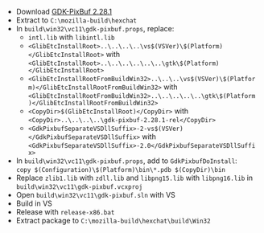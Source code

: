  * Download [GDK-PixBuf 2.28.1](http://ftp.gnome.org/pub/gnome/sources/gdk-pixbuf/2.28/gdk-pixbuf-2.28.1.tar.xz)
 * Extract to `C:\mozilla-build\hexchat`
 * In `build\win32\vc11\gdk-pixbuf.props`, replace:
	* `intl.lib` with `libintl.lib`
	* `<GlibEtcInstallRoot>..\..\..\..\vs$(VSVer)\$(Platform)</GlibEtcInstallRoot>` with  
`<GlibEtcInstallRoot>..\..\..\..\..\..\gtk\$(Platform)</GlibEtcInstallRoot>`
	* `<GlibEtcInstallRootFromBuildWin32>..\..\..\vs$(VSVer)\$(Platform)</GlibEtcInstallRootFromBuildWin32>` with  
`<GlibEtcInstallRootFromBuildWin32>..\..\..\..\..\gtk\$(Platform)</GlibEtcInstallRootFromBuildWin32>`
	* `<CopyDir>$(GlibEtcInstallRoot)</CopyDir>` with  
`<CopyDir>..\..\..\..\gdk-pixbuf-2.28.1-rel</CopyDir>`
	* `<GdkPixbufSeparateVSDllSuffix>-2-vs$(VSVer)</GdkPixbufSeparateVSDllSuffix>` with  
`<GdkPixbufSeparateVSDllSuffix>-2.0</GdkPixbufSeparateVSDllSuffix>`
 * In `build\win32\vc11\gdk-pixbuf.props`, add to `GdkPixbufDoInstall`:  
`copy $(Configuration)\$(Platform)\bin\*.pdb $(CopyDir)\bin`
 * Replace `zlib1.lib` with `zdll.lib` and `libpng15.lib` with `libpng16.lib` in `build\win32\vc11\gdk-pixbuf.vcxproj`
 * Open `build\win32\vc11\gdk-pixbuf.sln` with VS
 * Build in VS
 * Release with `release-x86.bat`
 * Extract package to `C:\mozilla-build\hexchat\build\Win32`

